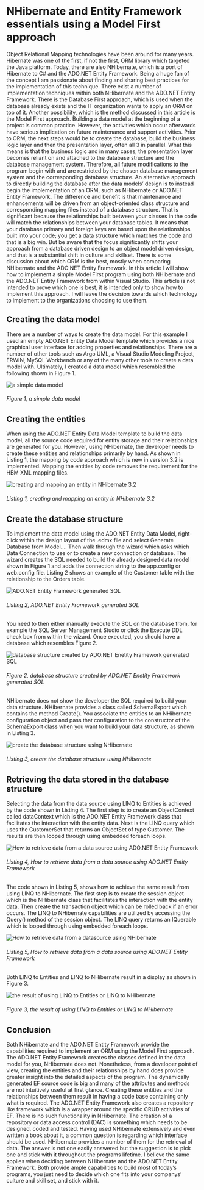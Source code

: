 # NHibernate and Entity Framework essentials using a Model First approach

Object Relational Mapping technologies have been around for many years.  Hibernate was one of the first, if not the first, ORM library which targeted the Java platform.  Today, there are also NHibernate, which is a port of Hibernate to C# and the ADO.NET Entity Framework.  Being a huge fan of the concept I am passionate about finding and sharing best practices for the implementation of this technique.
There exist a number of implementation techniques within both NHibernate and the ADO.NET Entity Framework.  There is the Database First approach, which is used when the database already exists and the IT organization wants to apply an ORM on top of it.  Another possibility, which is the method discussed in this article is the Model First approach. 
Building a data model at the beginning of a project is common practice.  However, the activities which occur afterwards have serious implication on future maintenance and support activities.  Prior to ORM, the next steps would be to create the database, build the business logic layer and then the presentation layer, often all 3 in parallel.  What this means is that the business logic and in many cases, the presentation layer becomes reliant on and attached to the database structure and the database management system.  Therefore, all future modifications to the program begin with and are restricted by the chosen database management system and the corresponding database structure.
An alternative approach to directly building the database after the data models’ design is to instead begin the implementation of an ORM, such as NHibernate or ADO.NET Entity Framework.  The difference and benefit is that maintenance and enhancements will be driven from an object-oriented class structure and corresponding mapping files instead of a database structure.  That is significant because the relationships built between your classes in the code will match the relationships between your database tables.  It means that your database primary and foreign keys are based upon the relationships built into your code; you get a data structure which matches the code and that is a big win.  But be aware that the focus significantly shifts your approach from a database driven design to an object model driven design, and that is a substantial shift in culture and skillset.
There is some discussion about which ORM is the best, mostly when comparing NHibernate and the ADO.NET Entity Framework.  In this article I will show how to implement a simple Model First program using both NHibernate and the ADO.NET Entity Framework from within Visual Studio.  This article is not intended to prove which one is best, it is intended only to show how to implement this approach.  I will leave the decision towards which technology to implement to the organizations choosing to use them.

## Creating the data model

There are a number of ways to create the data model.  For this example I used an empty ADO.NET Entity Data Model template which provides a nice graphical user interface for adding properties and relationships.  There are a number of other tools such as Argo UML, a Visual Studio Modeling Project, ERWIN, MySQL Workbench or any of the many other tools to create a data model with.  Ultimately, I created a data model which resembled the following shown in Figure 1.

![a simple data model][FIGURE1]
###### Figure 1, a simple data model

## Creating the entities

When using the ADO.NET Entity Data Model template to build the data model, all the source code required for entity storage and their relationships are generated for you.  However, using NHibernate, the developer needs to create these entities and relationships primarily by hand.  As shown in Listing 1, the mapping by code approach which is new in version 3.2 is implemented.  Mapping the entities by code removes the requirement for the HBM XML mapping files.

![creating and mapping an entity in NHibernate 3.2][FIGURE2]
###### Listing 1, creating and mapping an entity in NHibernate 3.2

## Create the database structure

To implement the data model using the ADO.NET Entity Data Model, right-click within the design layout of the .edmx file and select Generate Database from Model….  Then walk through the wizard which asks which Data Connection to use or to create a new connection or database.  The wizard creates the SQL needed to build the already designed data model shown in Figure 1 and adds the connection string to the app.config or web.config file.  Listing 2 shows an example of the Customer table with the relationship to the Orders table.

![ADO.NET Entity Framework generated SQL][FIGURE3]
###### Listing 2, ADO.NET Entity Framework generated SQL

You need to then either manually execute the SQL on the database from, for example the SQL Server Management Studio or click the Execute DDL check box from within the wizard.  Once executed, you should have a database which resembles Figure 2.

![database structure created by ADO.NET Enetity Framework generated SQL][FIGURE4]
###### Figure 2, database structure created by ADO.NET Enetity Framework generated SQL

NHibernate does not show the developer the SQL required to build your data structure.  NHibernate provides a class called SchemaExport which contains the method Create().  You associate the entities to an NHibernate configuration object and pass that configuration to the constructor of the SchemaExport class when you want to build your data structure, as shown in Listing 3.

![create the database structure using NHibernate][FIGURE5]
###### Listing 3, create the database structure using NHibernate

## Retrieving the data stored in the database structure

Selecting the data from the data source using LINQ to Entities is achieved by the code shown in Listing 4.  The first step is to create an ObjectContext called dataContext which is the ADO.NET Entity Framework class that facilitates the interaction with the entity data.  Next is the LINQ query which uses the CustomerSet that returns an ObjectSet of type Customer.  The results are then looped through using embedded foreach loops.

![How to retrieve data from a data source using ADO.NET Entity Framework][FIGURE6]
###### Listing 4, How to retrieve data from a data source using ADO.NET Entity Framework

The code shown in Listing 5, shows how to achieve the same result from using LINQ to NHibernate.  The first step is to create the session object which is the NHibernate class that facilitates the interaction with the entity data.  Then create the transaction object which can be rolled back if an error occurs.  The LINQ to NHibernate capabilities are utilized by accessing the Query<T>() method of the session object.  The LINQ query returns an IQuerable<out T> which is looped through using embedded foreach loops.

![How to retrieve data from a datasource using NHibernate][FIGURE7]
###### Listing 5, How to retrieve data from a data source using ADO.NET Entity Framework

Both LINQ to Entities and LINQ to NHibernate result in a display as shown in Figure 3.

![the result of using LINQ to Entities or LINQ to NHibernate][FIGURE8]
###### Figure 3, the result of using LINQ to Entities or LINQ to NHibernate

## Conclusion

Both NHibernate and the ADO.NET Entity Framework provide the capabilities required to implement an ORM using the Model First approach.   The ADO.NET Entity Framework creates the classes defined in the data model for you, NHibernate does not.  Nonetheless, from a developer point of view, creating the entities and their relationships by hand does provide greater insight into the detailed aspects of the program.  The dynamically generated EF source code is big and many of the attributes and methods are not intuitively useful at first glance.   Creating these entities and the relationships between them result in having a code base containing only what is required.  The ADO.NET Entity Framework also creates a repository like framework which is a wrapper around the specific CRUD activities of EF.  There is no such functionality in NHibernate.  The creation of a repository or data access control (DAC) is something which needs to be designed, coded and tested.
Having used NHibernate extensively and even written a book about it, a common question is regarding which interface should be used.  NHibernate provides a number of them for the retrieval of data.  The answer is not one easily answered but the suggestion is to pick one and stick with it throughout the programs lifetime.  I believe the same applies when deciding between NHibernate and the ADO.NET Entity Framework.  Both provide ample capabilities to build most of today’s programs, you just need to decide which one fits into your companys’ culture and skill set, and stick with it.

[FIGURE1]: ../images/2011/msdn-0010.png "Figure 1, a simple data model"
[FIGURE2]: ../images/2011/msdn-0011.png "Listing 1, creating and mapping an entity in NHibernate 3.2"
[FIGURE3]: ../images/2011/msdn-0012.png "Listing 2, ADO.NET Entity Framework generated SQL"
[FIGURE4]: ../images/2011/msdn-0013.png "Figure 4, database structure created by ADO.NET Enetity Framework generated SQL"
[FIGURE5]: ../images/2011/msdn-0014.png "Listing 3, create the database structure using NHibernate"
[FIGURE6]: ../images/2011/msdn-0015.png "Listing 4, How to retrieve data from a data source using ADO.NET Entity Framework"
[FIGURE7]: ../images/2011/msdn-0016.png "Listing 5, How to retrieve data from a datasource using NHibernate"
[FIGURE8]: ../images/2011/msdn-0017.png "Figure 3, the result of using LINQ to Entities or LINQ to NHibernate"
